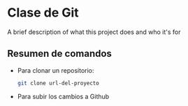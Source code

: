 
# Clase de Git 

A brief description of what this project does and who it's for


## Resumen de comandos


- Para clonar un repositorio:
  
  ```bash
  git clone url-del-proyecto
  ```

- Para subir los cambios a Github
  
  